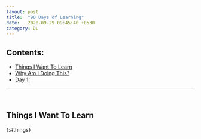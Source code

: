 ```yaml
---
layout: post
title:  "90 Days of Learning"
date:   2020-09-29 09:45:40 +0530
category: DL
---
```

## Contents:
* [Things I Want To Learn](#things)
* [Why Am I Doing This?](#why)
* [Day 1: ](#day-1)

*** 
<br/>

## Things I Want To Learn
 {:#things}